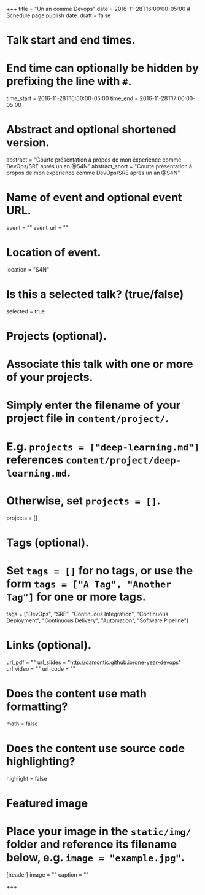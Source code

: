 +++
title = "Un an comme Devops"
date = 2016-11-28T16:00:00-05:00  # Schedule page publish date.
draft = false

# Talk start and end times.
#   End time can optionally be hidden by prefixing the line with `#`.
time_start = 2016-11-28T16:00:00-05:00
time_end = 2016-11-28T17:00:00-05:00

# Abstract and optional shortened version.
abstract = "Courte présentation à propos de mon éxperience comme DevOps/SRE aprés un an @S4N"
abstract_short = "Courte présentation à propos de mon éxperience comme DevOps/SRE aprés un an @S4N"

# Name of event and optional event URL.
event = ""
event_url = ""

# Location of event.
location = "S4N"

# Is this a selected talk? (true/false)
selected = true

# Projects (optional).
#   Associate this talk with one or more of your projects.
#   Simply enter the filename of your project file in `content/project/`.
#   E.g. `projects = ["deep-learning.md"]` references `content/project/deep-learning.md`.
#   Otherwise, set `projects = []`.
projects = []

# Tags (optional).
#   Set `tags = []` for no tags, or use the form `tags = ["A Tag", "Another Tag"]` for one or more tags.
tags = ["DevOps", "SRE", "Continuous Integration", "Continuous Deployment", "Continuous Delivery", "Automation", "Software Pipeline"]

# Links (optional).
url_pdf = ""
url_slides = "http://damontic.github.io/one-year-devops"
url_video = ""
url_code = ""

# Does the content use math formatting?
math = false

# Does the content use source code highlighting?
highlight = false

# Featured image
# Place your image in the `static/img/` folder and reference its filename below, e.g. `image = "example.jpg"`.
[header]
image = ""
caption = ""

+++
